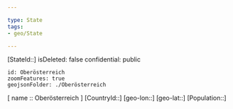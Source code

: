 ```yaml
---

type: State
tags:
- geo/State

---
```

[StateId::]
isDeleted: false
confidential: public
```leaflet
id: Oberösterreich
zoomFeatures: true
geojsonFolder: ./Oberösterreich
```

[ name :: Oberösterreich ]
[CountryId::]
[geo-lon::]
[geo-lat::]
[Population::]

